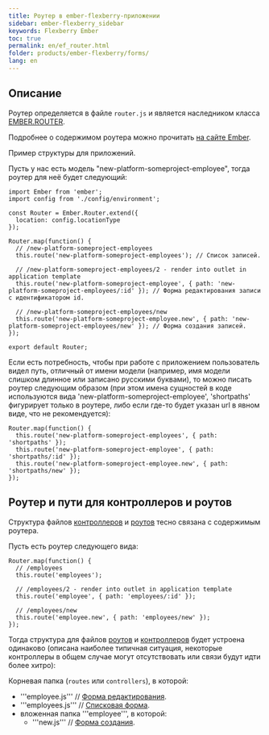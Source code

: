 ```yaml
---
title: Роутер в ember-flexberry-приложении
sidebar: ember-flexberry_sidebar
keywords: Flexberry Ember
toc: true
permalink: en/ef_router.html
folder: products/ember-flexberry/forms/
lang: en
---
```


## Описание

Роутер определяется в файле `router.js` и является наследником класса [EMBER.ROUTER](http://emberjs.com/api/classes/Ember.Router.html).

Подробнее о содержимом роутера можно прочитать [на сайте Ember](http://emberjs.com/api/classes/Ember.Router.html).

Пример структуры для приложений.

Пусть у нас есть модель "new-platform-someproject-employee", тогда роутер для неё будет следующий:

```
import Ember from 'ember';
import config from './config/environment';

const Router = Ember.Router.extend({
  location: config.locationType
});

Router.map(function() {
  // /new-platform-someproject-employees
  this.route('new-platform-someproject-employees'); // Список записей.

  // /new-platform-someproject-employees/2 - render into outlet in application template
  this.route('new-platform-someproject-employee', { path: 'new-platform-someproject-employees/:id' }); // Форма редактирования записи с идентификатором id.

  // /new-platform-someproject-employees/new
  this.route('new-platform-someproject-employee.new', { path: 'new-platform-someproject-employees/new' }); // Форма создания записей.
});

export default Router;
```

Если есть потребность, чтобы при работе с приложением пользователь видел путь, отличный от имени модели (например, имя модели слишком длинное или записано русскими буквами), то можно писать роутер следующим образом (при этом имена сущностей в коде используются вида 'new-platform-someproject-employee', 'shortpaths' фигурирует только в роутере, либо если где-то будет указан url в явном виде, что не рекомендуется):

```
Router.map(function() {
  this.route('new-platform-someproject-employees', { path: 'shortpaths' });
  this.route('new-platform-someproject-employee', { path: 'shortpaths/:id' });
  this.route('new-platform-someproject-employee.new', { path: 'shortpaths/new' });
});
```

## Роутер и пути для контроллеров и роутов

Структура файлов [контроллеров](ef_controller.html) и [роутов](ef_route.html) тесно связана с содержимым роутера.

Пусть есть роутер следующего вида:

```
Router.map(function() {
  // /employees
  this.route('employees');

  // /employees/2 - render into outlet in application template
  this.route('employee', { path: 'employees/:id' });

  // /employees/new
  this.route('employee.new', { path: 'employees/new' });
});
```

Тогда структура для файлов [роутов](ef_route.html) и [контроллеров](ef_controller.html) будет устроена одинаково (описана наиболее типичная ситуация, некоторые контроллеры в общем случае могут отсутствовать или связи будут идти более хитро):

Корневая папка (`routes` или `controllers`), в которой:

* '''employee.js''' // [Форма редактирования](ef_edit-form.html).
* '''employees.js''' // [Списковая форма](ef_forms.html).
* вложенная папка '''employee''', в которой:
  * '''new.js''' // [Форма создания](ef_edit-form.html).
